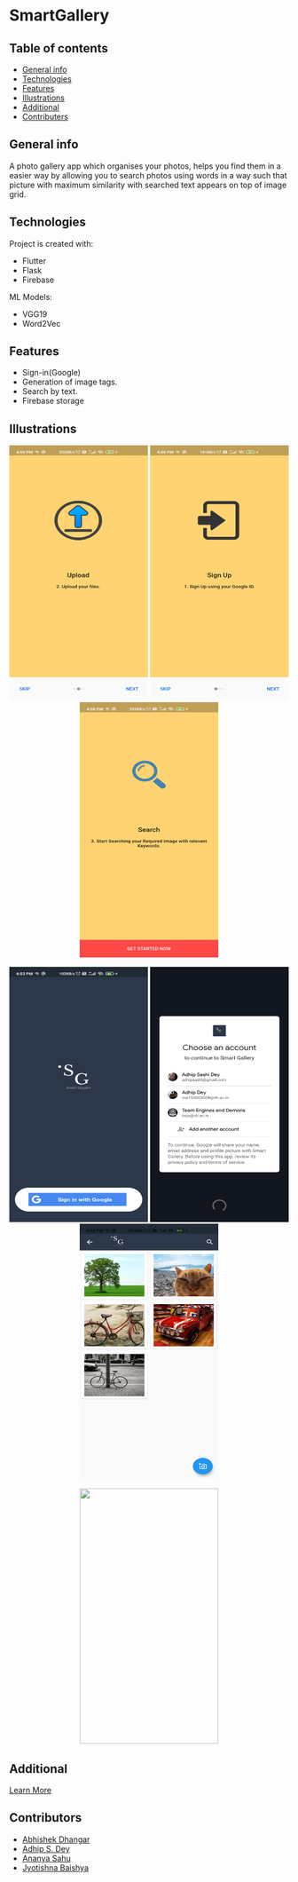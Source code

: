 # SmartGallery

## Table of contents
* [General info](#general-info)
* [Technologies](#technologies)
* [Features](#features)
* [Illustrations](#illustrations)
* [Additional](#additional)
* [Contributers](#contributors)

## General info
A photo gallery app which organises your photos, helps you find them in a easier way by allowing you to search photos using words in a way such that picture with maximum similarity with searched text appears on top of image grid.
## Technologies
Project is created with:
* Flutter
* Flask
* Firebase

ML Models:
* VGG19
* Word2Vec

## Features

- Sign-in(Google)
- Generation of image tags.
- Search by text.
- Firebase storage

## Illustrations

<!-- <img src=".jpg" width="324" height="324"> -->

<p align="center">
  <img src="/static/1.jpg" width="250" height="460">
  <img src="/static/2.jpg" width="250" height="460">
  <img src="/static/3.jpg" width="250" height="460">
</p>
<p align="center">
  <img src="/static/4.jpg" width="250" height="460">
  <img src="/static/5.jpg" width="250" height="460">
  <img src="/static/6.jpg" width="250" height="460">
</p>
<p align=center>
  <img src="/static/7.jpg" width="250" height="460">
</p>


## Additional

[Learn More](/static/SmartGalleryppt.pdf?raw=true)

## Contributors

- [Abhishek Dhangar](https://github.com/Abhi263-dev)
- [Adhip S. Dey](https://github.com/ASDsashi)
- [Ananya Sahu](https://github.com/ananyasahu1008)
- [Jyotishna Baishya](https://github.com/JyotishnaBaishya)